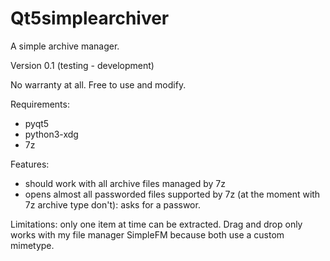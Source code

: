 # Qt5simplearchiver
A simple archive manager.

Version 0.1 (testing - development)

No warranty at all. Free to use and modify.

Requirements:
- pyqt5
- python3-xdg
- 7z

Features:
- should work with all archive files managed by 7z
- opens almost all passworded files supported by 7z (at the moment with 7z archive type don't): asks for a passwor.

Limitations: only one item at time can be extracted. Drag and drop only works with my file manager SimpleFM because both use a custom mimetype.
